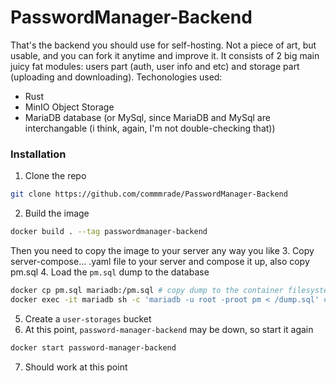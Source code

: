 # PasswordManager-Backend
That's the backend you should use for self-hosting. Not a piece of art, but usable, and you can fork it anytime and improve it.
It consists of 2 big main juicy fat modules: users part (auth, user info and etc) and storage part (uploading and downloading).
Techonologies used:
- Rust
- MinIO Object Storage
- MariaDB database (or MySql, since MariaDB and MySql are interchangable (i think, again, I'm not double-checking that))

### Installation

1. Clone the repo
```bash
git clone https://github.com/commmrade/PasswordManager-Backend
```
2. Build the image
```bash
docker build . --tag passwordmanager-backend
```
Then you need to copy the image to your server any way you like
3. Copy server-compose... .yaml file to your server and compose it up, also copy pm.sql
4. Load the `pm.sql` dump to the database
```bash
docker cp pm.sql mariadb:/pm.sql # copy dump to the container filesystem
docker exec -it mariadb sh -c 'mariadb -u root -proot pm < /dump.sql' # load the dump
```
5. Create a `user-storages` bucket
6. At this point, `password-manager-backend` may be down, so start it again
```bash
docker start password-manager-backend
```
7. Should work at this point